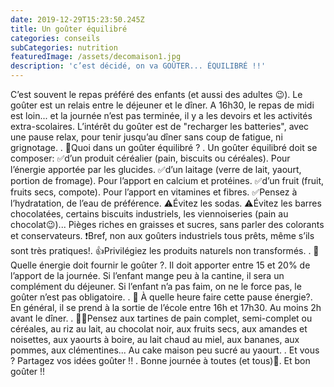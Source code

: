 ```yaml
---
date: 2019-12-29T15:23:50.245Z
title: Un goûter équilibré
categories: conseils
subCategories: nutrition
featuredImage: /assets/decomaison1.jpg
description: 'c’est décidé, on va GOÛTER... ÉQUILIBRÉ !!'
---
```


C’est souvent le repas préféré des enfants (et aussi des adultes 😉).
Le goûter est un relais entre le déjeuner et le dîner. A 16h30, le repas de midi est loin... et la journée n’est pas terminée, il y a les devoirs et les activités extra-scolaires.
L’intérêt du goûter est de "recharger les batteries", avec une pause relax, pour tenir jusqu’au dîner sans coup de fatigue, ni grignotage.
.
🍁Quoi dans un goûter équilibré ?
.
Un goûter équilibré doit se composer:
✅d’un produit céréalier (pain, biscuits ou céréales). Pour l’énergie apportée par les glucides.
✅d’un laitage (verre de lait, yaourt, portion de fromage). Pour l’apport en calcium et protéines. ✅d’un fruit (fruit, fruits secs, compote). Pour l’apport en vitamines et fibres.
✅Pensez à l’hydratation, de l’eau de préférence. ⚠️Évitez les sodas.
⚠️Évitez les barres chocolatées, certains biscuits industriels, les viennoiseries (pain au chocolat😉)... Pièges riches en graisses et sucres, sans parler des colorants et conservateurs.
❗️Bref, non aux goûters industriels tous prêts, même s’ils sont très pratiques!.
👍Privilégiez les produits naturels non transformés.
.
🍁 Quelle énergie doit fournir le goûter ?.
Il doit apporter entre 15 et 20% de l’apport de la journée.
Si l’enfant mange peu à la cantine, il sera un complément du déjeuner.
Si l’enfant n’a pas faim, on ne le force pas, le goûter n’est pas obligatoire.
.
🍁 À quelle heure faire cette pause énergie?.
En général, il se prend à la sortie de l’école entre 16h et 17h30. Au moins 2h avant le dîner.
.
🍁🍁Pensez aux tartines de pain complet, semi-complet ou céréales, au riz au lait, au chocolat noir, aux fruits secs, aux amandes et noisettes, aux yaourts à boire, au lait chaud au miel, aux bananes, aux pommes, aux clémentines...
Au cake maison peu sucré au yaourt.
.
Et vous ? Partagez vos idées goûter !!
.
Bonne journée à toutes (et tous)🧡.
Et bon goûter !!
